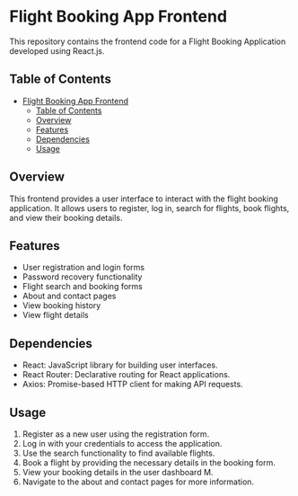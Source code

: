 # Flight Booking App Frontend

This repository contains the frontend code for a Flight Booking Application developed using React.js.

## Table of Contents

- [Flight Booking App Frontend](#flight-booking-app-frontend)
  - [Table of Contents](#table-of-contents)
  - [Overview](#overview)
  - [Features](#features)
  - [Dependencies](#dependencies)
  - [Usage](#usage)

## Overview

This frontend provides a user interface to interact with the flight booking application. It allows users to register, log in, search for flights, book flights, and view their booking details.

## Features

- User registration and login forms
- Password recovery functionality
- Flight search and booking forms
- About and contact pages
- View booking history
- View flight details

## Dependencies

- React: JavaScript library for building user interfaces.
- React Router: Declarative routing for React applications.
- Axios: Promise-based HTTP client for making API requests.

## Usage

1. Register as a new user using the registration form.
2. Log in with your credentials to access the application.
3. Use the search functionality to find available flights.
4. Book a flight by providing the necessary details in the booking form.
5. View your booking details in the user dashboard M.
6. Navigate to the about and contact pages for more information.